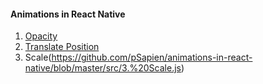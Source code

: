 #### Animations in React Native

1. [Opacity](https://github.com/pSapien/animations-in-react-native/blob/master/src/1.%20Opacity.js)
2. [Translate Position](https://github.com/pSapien/animations-in-react-native/blob/master/src/2.%20Translate%20Position.js)
3. Scale(https://github.com/pSapien/animations-in-react-native/blob/master/src/3.%20Scale.js)
